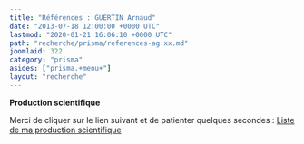 ```yaml
---
title: "Références : GUERTIN Arnaud"
date: "2013-07-18 12:00:00 +0000 UTC"
lastmod: "2020-01-21 16:06:10 +0000 UTC"
path: "recherche/prisma/references-ag.xx.md"
joomlaid: 322
category: "prisma"
asides: ["prisma.+menu+"]
layout: "recherche"
---
```

**Production scientifique**

Merci de cliquer sur le lien suivant et de patienter quelques secondes : [Liste de ma production scientifique](http://bit.ly/2TyBc5O#sommaire)
